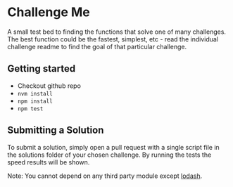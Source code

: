 # Challenge Me

A small test bed to finding the functions that solve one of many challenges. The best function could be the fastest, simplest, etc - read the individual challenge readme to find the goal of that particular challenge.

## Getting started

- Checkout github repo
- `nvm install`
- `npm install`
- `npm test`

## Submitting a Solution

To submit a solution, simply open a pull request with a single script file in the solutions folder of your chosen challenge. By running the tests the speed results will be shown.

Note: You cannot depend on any third party module except [lodash](devdocs.io/lodash).
